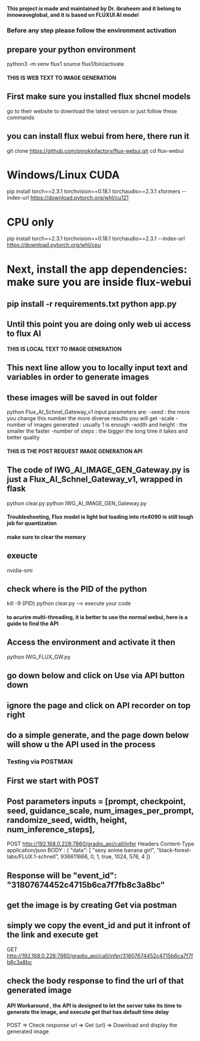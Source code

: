 #### This project is made and maintained by Dr. ibraheem and it belong to innowaveglobal, and it is based on FLUXUI AI model

### Before any step please follow the environment activation
## prepare your python environment 
python3 -m venv flux1
source flux1/bin/activate

#### THIS IS WEB TEXT TO IMAGE GENERATION
## First make sure you installed flux shcnel models
go to their website to download the latest version or just follow these commands

## you can install flux webui from here, there run it
git clone https://github.com/pinokiofactory/flux-webui.git
cd flux-webui

# Windows/Linux CUDA
pip install torch==2.3.1 torchvision==0.18.1 torchaudio==2.3.1 xformers --index-url https://download.pytorch.org/whl/cu121

# CPU only
pip install torch==2.3.1 torchvision==0.18.1 torchaudio==2.3.1 --index-url https://download.pytorch.org/whl/cpu

# Next, install the app dependencies: make sure you are inside flux-webui
pip install -r requirements.txt
python app.py
--------------------------------------------------------------------------------
Until this point you are doing only web ui access to flux AI 
--------------------------------------------------------------------------------

#### THIS IS LOCAL TEXT TO IMAGE GENERATION

## This next line allow you to locally input text and variables in order to generate images
## these images will be saved in out folder
python Flux_AI_Schnel_Gateway_v1
input parameters are:
-seed : the more you change this number the more diverse results you will get
-scale
-number of images generated : usually 1 is enough
-width and height : the smaller the faster 
-number of steps : the bigger the long time it takes and better quality


#### THIS IS THE POST REQUEST IMAGE GENERATION API
## The code of IWG_AI_IMAGE_GEN_Gateway.py is just a Flux_AI_Schnel_Gateway_v1, wrapped in flask
python clear.py
python IWG_AI_IMAGE_GEN_Gateway.py


#### Troubleshooting, Flux model is light but loading into rtx4090 is still tough job for quantization
#### make sure to clear the memory
## exeucte
nvidia-smi
## check where is the PID of the python
kill -9 {PID}
python clear.py
--> execute your code


#### to acurire multi-threading, it is better to use the normal webui, here is a guide to find the API
## Access the environment and activate it then
python IWG_FLUX_GW.py
## go down below and click on Use via API button down
## ignore the page and click on API recorder on top right
## do a simple generate, and the page down below will show u the API used in the process

### Testing via POSTMAN
## First we start with POST
## Post parameters inputs = [prompt, checkpoint, seed, guidance_scale, num_images_per_prompt, randomize_seed, width, height, num_inference_steps],

POST 		http://192.168.0.228:7860/gradio_api/call/infer
Headers		Content-Type	application/json
BODY		:
{ 
    "data": [
    "sexy anime banana girl",
    "black-forest-labs/FLUX.1-schnell",
    936611666,
    0,
    1,
    true,
    1024,
    576,
    4
]} 

## Response will be  "event_id": "31807674452c4715b6ca7f7fb8c3a8bc"

## get the image is by creating Get via postman
## simply we copy the event_id and put it infront of the link and execute get
GET 	http://192.168.0.228:7860/gradio_api/call/infer/31807674452c4715b6ca7f7fb8c3a8bc

## check the body response to find the url of that generated image

#### API Workaround , the API is designed to let the server take its time to generate the image, and execute get that has default time delay
POST => Check response url => Get (url) => Download and display the generated image





